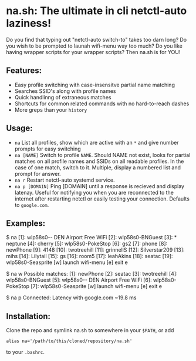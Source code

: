 # na.sh: The ultimate in cli netctl-auto laziness!
Do you find that typing out "netctl-auto switch-to" takes too darn long? Do you wish to be prompted to launah wifi-menu way too much? Do you like having wrapper scripts for your wrapper scripts? Then na.sh is for YOU!

## Features:
- Easy profile switching with case-insensitve partial name matching
- Searches SSID's along with profile names
- Quick handlinng of extraneous matches
- Shortcuts for common related commands with no hard-to-reach dashes
- More greps than your `history`

## Usage:

- `na`
List all profiles, show which are active with an `*` and give number prompts for easy switching
- `na [NAME]`
Switch to profile `NAME`. Should NAME not exist, looks for partial matches on all profile names and SSIDs on all readable profiles. In the case of one match, switch to it. Multiple, display a numbered list and prompt for answer.
- `na r`
Restart netctl-auto systemd service.
- `na p [DOMAIN]`
Ping [DOMAIN] until a response is recieved and display latenay. Useful for notifying you when you are reconnected to the internet after restarting netctl or easily testing your connection. Defaults to `google.com`.

## Examples:

$ na
[1]:   wlp58s0-- DEN Airport Free WiFi
[2]:   wlp58s0-BNGuest
[3]: * neptune
[4]:   cherry
[5]:   wlp58s0-PokeStop
[6]:   gs2
[7]:   phone
[8]:   newPhone
[9]:   4148
[10]:   twotreehill
[11]:   grinnellS
[12]:   Silverstar209
[13]:   mihs
[14]:   Lilytail
[15]:   gs
[16]:   room5
[17]:   leahAkins
[18]:   seatac
[19]:   wlp58s0-Seasprite
[w] launch wifi-menu
[e] exit
e

$ na w
Possible matches:
[1]: newPhone
[2]: seatac
[3]: twotreehill
[4]: wlp58s0-BNGuest
[5]: wlp58s0-- DEN Airport Free WiFi
[6]: wlp58s0-PokeStop
[7]: wlp58s0-Seasprite
[w] launch wifi-menu
[e] exit
e

$ na p 
Connected: Latency with google.com ~19.8 ms

## Installation:
Clone the repo and symlink na.sh to somewhere in your  `$PATH`, or add 
```
alias na='/path/to/this/cloned/repository/na.sh'
```
to your `.bashrc`.

